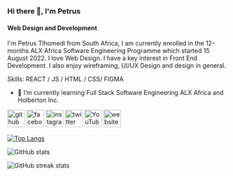 ### Hi there 👋, I'm  Petrus
#### Web Design and Development
I'm Petrus Tlhomedi from South Africa, I am currently enrolled in the 12-months ALX Africa Software Engineering Programme which started 15 August 2022. I love Web Design. I have a key interest in Front End Development. I also enjoy wireframing, UI/UX Design and design in general.

Skills: REACT / JS / HTML / CSS/ FIGMA

- 🌱 I’m currently learning Full Stack Software Engineering ALX Africa and Holberton Inc. 


[<img src='https://cdn.jsdelivr.net/npm/simple-icons@3.0.1/icons/github.svg' alt='github' height='40'>](https://github.com/PetrusHimself)  [<img src='https://cdn.jsdelivr.net/npm/simple-icons@3.0.1/icons/facebook.svg' alt='facebook' height='40'>](https://www.facebook.com/PetrusHimself)  [<img src='https://cdn.jsdelivr.net/npm/simple-icons@3.0.1/icons/instagram.svg' alt='instagram' height='40'>](https://www.instagram.com/PetrusHimself/)  [<img src='https://cdn.jsdelivr.net/npm/simple-icons@3.0.1/icons/twitter.svg' alt='twitter' height='40'>](https://twitter.com/PetrusHimself)  [<img src='https://cdn.jsdelivr.net/npm/simple-icons@3.0.1/icons/youtube.svg' alt='YouTube' height='40'>](https://www.youtube.com/channel/UCuPbLKqvfuHWt5HTel-i75Q)  [<img src='https://cdn.jsdelivr.net/npm/simple-icons@3.0.1/icons/icloud.svg' alt='website' height='40'>](https://github.com/PetrusHimself/petrushimself.github.io.git)  

[![Top Langs](https://github-readme-stats.vercel.app/api/top-langs/?username=PetrusHimself)](https://github.com/anuraghazra/github-readme-stats)

![GitHub stats](https://github-readme-stats.vercel.app/api?username=PetrusHimself&show_icons=true&count_private=true)  

![GitHub streak stats](https://github-readme-streak-stats.herokuapp.com/?user=PetrusHimself)  

